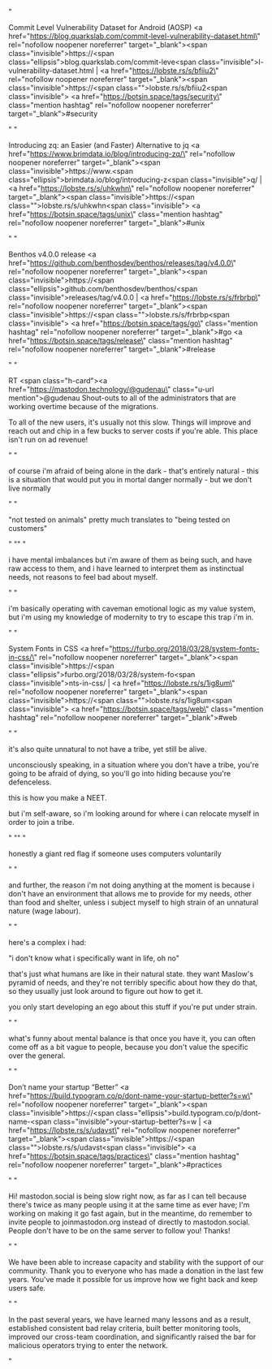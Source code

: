 "<p>Commit Level Vulnerability Dataset for Android (AOSP) <a href=\"https://blog.quarkslab.com/commit-level-vulnerability-dataset.html\" rel=\"nofollow noopener noreferrer\" target=\"_blank\"><span class=\"invisible\">https://</span><span class=\"ellipsis\">blog.quarkslab.com/commit-leve</span><span class=\"invisible\">l-vulnerability-dataset.html</span></a> | <a href=\"https://lobste.rs/s/bfiiu2\" rel=\"nofollow noopener noreferrer\" target=\"_blank\"><span class=\"invisible\">https://</span><span class=\"\">lobste.rs/s/bfiiu2</span><span class=\"invisible\"></span></a> <a href=\"https://botsin.space/tags/security\" class=\"mention hashtag\" rel=\"nofollow noopener noreferrer\" target=\"_blank\">#<span>security</span></a></p>"
"<p>Introducing zq: an Easier (and Faster) Alternative to jq <a href=\"https://www.brimdata.io/blog/introducing-zq/\" rel=\"nofollow noopener noreferrer\" target=\"_blank\"><span class=\"invisible\">https://www.</span><span class=\"ellipsis\">brimdata.io/blog/introducing-z</span><span class=\"invisible\">q/</span></a> | <a href=\"https://lobste.rs/s/uhkwhn\" rel=\"nofollow noopener noreferrer\" target=\"_blank\"><span class=\"invisible\">https://</span><span class=\"\">lobste.rs/s/uhkwhn</span><span class=\"invisible\"></span></a> <a href=\"https://botsin.space/tags/unix\" class=\"mention hashtag\" rel=\"nofollow noopener noreferrer\" target=\"_blank\">#<span>unix</span></a></p>"
"<p>Benthos v4.0.0 release <a href=\"https://github.com/benthosdev/benthos/releases/tag/v4.0.0\" rel=\"nofollow noopener noreferrer\" target=\"_blank\"><span class=\"invisible\">https://</span><span class=\"ellipsis\">github.com/benthosdev/benthos/</span><span class=\"invisible\">releases/tag/v4.0.0</span></a> | <a href=\"https://lobste.rs/s/frbrbp\" rel=\"nofollow noopener noreferrer\" target=\"_blank\"><span class=\"invisible\">https://</span><span class=\"\">lobste.rs/s/frbrbp</span><span class=\"invisible\"></span></a> <a href=\"https://botsin.space/tags/go\" class=\"mention hashtag\" rel=\"nofollow noopener noreferrer\" target=\"_blank\">#<span>go</span></a> <a href=\"https://botsin.space/tags/release\" class=\"mention hashtag\" rel=\"nofollow noopener noreferrer\" target=\"_blank\">#<span>release</span></a></p>"
"<p>RT <span class=\"h-card\"><a href=\"https://mastodon.technology/@gudenau\" class=\"u-url mention\">@<span>gudenau</span></a></span> Shout-outs to all of the administrators that are working overtime because of the migrations.</p><p>To all of the new users, it&apos;s usually not this slow. Things will improve and reach out and chip in a few bucks to server costs if you&apos;re able. This place isn&apos;t run on ad revenue!</p>"
"<p>of course i'm afraid of being alone in the dark - that's entirely natural - this is a situation that would put you in mortal danger normally - but we don't live normally</p>"
"<p>&quot;not tested on animals&quot; pretty much translates to &quot;being tested on customers&quot;</p>"
""
"<p>i have mental imbalances but i'm aware of them as being such, and have raw access to them, and i have learned to interpret them as instinctual needs, not reasons to feel bad about myself.</p>"
"<p>i'm basically operating with caveman emotional logic as my value system, but i'm using my knowledge of modernity to try to escape this trap i'm in.</p>"
"<p>System Fonts in CSS <a href=\"https://furbo.org/2018/03/28/system-fonts-in-css/\" rel=\"nofollow noopener noreferrer\" target=\"_blank\"><span class=\"invisible\">https://</span><span class=\"ellipsis\">furbo.org/2018/03/28/system-fo</span><span class=\"invisible\">nts-in-css/</span></a> | <a href=\"https://lobste.rs/s/1ig8um\" rel=\"nofollow noopener noreferrer\" target=\"_blank\"><span class=\"invisible\">https://</span><span class=\"\">lobste.rs/s/1ig8um</span><span class=\"invisible\"></span></a> <a href=\"https://botsin.space/tags/web\" class=\"mention hashtag\" rel=\"nofollow noopener noreferrer\" target=\"_blank\">#<span>web</span></a></p>"
"<p>it's also quite unnatural to not have a tribe, yet still be alive.</p><p>unconsciously speaking, in a situation where you don't have a tribe, you're going to be afraid of dying, so you'll go into hiding because you're defenceless.</p><p>this is how you make a NEET.</p><p>but i'm self-aware, so i'm looking around for where i can relocate myself in order to join a tribe.</p>"
""
"<p>honestly a giant red flag if someone uses computers voluntarily</p>"
"<p>and further, the reason i'm not doing anything at the moment is because i don't have an environment that allows me to provide for my needs, other than food and shelter, unless i subject myself to high strain of an unnatural nature (wage labour).</p>"
"<p>here's a complex i had:</p><p>\"i don't know what i specifically want in life, oh no\"</p><p>that's just what humans are like in their natural state. they want Maslow's pyramid of needs, and they're not terribly specific about how they do that, so they usually just look around to figure out how to get it.</p><p>you only start developing an ego about this stuff if you're put under strain.</p>"
"<p>what's funny about mental balance is that once you have it, you can often come off as a bit vague to people, because you don't value the specific over the general.</p>"
"<p>Don’t name your startup “Better” <a href=\"https://build.typogram.co/p/dont-name-your-startup-better?s=w\" rel=\"nofollow noopener noreferrer\" target=\"_blank\"><span class=\"invisible\">https://</span><span class=\"ellipsis\">build.typogram.co/p/dont-name-</span><span class=\"invisible\">your-startup-better?s=w</span></a> | <a href=\"https://lobste.rs/s/udavst\" rel=\"nofollow noopener noreferrer\" target=\"_blank\"><span class=\"invisible\">https://</span><span class=\"\">lobste.rs/s/udavst</span><span class=\"invisible\"></span></a> <a href=\"https://botsin.space/tags/practices\" class=\"mention hashtag\" rel=\"nofollow noopener noreferrer\" target=\"_blank\">#<span>practices</span></a></p>"
"<p>Hi! mastodon.social is being slow right now, as far as I can tell because there's twice as many people using it at the same time as ever have; I'm working on making it go fast again, but in the meantime, do remember to invite people to joinmastodon.org instead of directly to mastodon.social. People don't have to be on the same server to follow you! Thanks!</p>"
"<p>We have been able to increase capacity and stability with the support of our community. Thank you to everyone who has made a donation in the last few years. You've made it possible for us improve how we fight back and keep users safe.</p>"
"<p>In the past several years, we have learned many lessons and as a result, established consistent bad relay criteria, built better monitoring tools, improved our cross-team coordination, and significantly raised the bar for malicious operators trying to enter the network.</p>"
